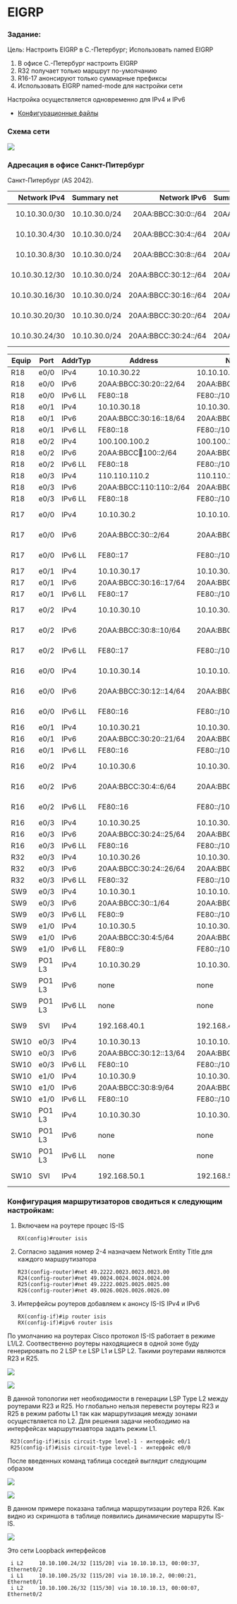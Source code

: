 #  EIGRP

###  Задание:

Цель: Настроить EIGRP в С.-Петербург;
Использовать named EIGRP
1. В офисе С.-Петербург настроить EIGRP
2. R32 получает только маршрут по-умолчанию
3. R16-17 анонсируют только суммарные префиксы
4. Использовать EIGRP named-mode для настройки сети

Настройка осуществляется одновременно для IPv4 и IPv6

- [Конфигурационные файлы](config/)

### Схема сети

![](Schema1.png)


### Адресация в офисе Санкт-Питербург

Санкт-Питербург (AS 2042).

| Network IPv4     | Summary net    | Network IPv6             | Summary net         | Description   | Eq&port          |
|-----------------:|:---------------|-------------------------:|:--------------------|:-------------:|------------------|
| 10.10.30.0/30    | 10.10.30.0/24  | 20AA:BBCC:30:0::/64      | 20AA:BBCC:20::/48   | Питер AS 2042 | SW9e0/3  R17e0/0 |
| 10.10.30.4/30    | 10.10.30.0/24  | 20AA:BBCC:30:4::/64      | 20AA:BBCC:20::/48   | Питер AS 2042 | SW9e1/0  R16e0/2 |
| 10.10.30.8/30    | 10.10.30.0/24  | 20AA:BBCC:30:8::/64      | 20AA:BBCC:20::/48   | Питер AS 2042 | SW10e1/0 R17e0/2 |
| 10.10.30.12/30   | 10.10.30.0/24  | 20AA:BBCC:30:12::/64     | 20AA:BBCC:20::/48   | Питер AS 2042 | SW10e0/3 R16e0/0 |
| 10.10.30.16/30   | 10.10.30.0/24  | 20AA:BBCC:30:16::/64     | 20AA:BBCC:20::/48   | Питер AS 2042 | R17e0/1  R18e0/1 |
| 10.10.30.20/30   | 10.10.30.0/24  | 20AA:BBCC:30:20::/64     | 20AA:BBCC:20::/48   | Питер AS 2042 | R16e0/1  R18e0/0 |
| 10.10.30.24/30   | 10.10.30.0/24  | 20AA:BBCC:30:24::/64     | 20AA:BBCC:20::/48   | Питер AS 2042 | R16e0/3  R32e0/0 |


| Equip | Port | AddrTyp | Address                  | Network                | Description     |
|-------|------|---------|--------------------------|------------------------|-----------------|
|	R18	|	e0/0	|	IPv4		|	10.10.30.22	|	10.10.10.20/30	|	to	R16	e0/1	|
|	R18	|	e0/0	|	IPv6		|	20AA:BBCC:30:20::22/64	|	20AA:BBCC:30:20::/64	|	to	R16	e0/1	|
|	R18	|	e0/0	|	IPv6	LL	|	FE80::18	|	FE80::/10	|	to	R16	e0/1	|
|	R18	|	e0/1	|	IPv4		|	10.10.30.18	|	10.10.30.16/30	|	to	R17	e0/1	|
|	R18	|	e0/1	|	IPv6		|	20AA:BBCC:30:16::18/64	|	20AA:BBCC:30:16:::/64	|	to	R17	e0/1	|
|	R18	|	e0/1	|	IPv6	LL	|	FE80::18	|	FE80::/10	|	to	R17	e0/1	|
|	R18	|	e0/2	|	IPv4		|	100.100.100.2	|	100.100.100.0/28	|	to	R24	e0/3	|
|	R18	|	e0/2	|	IPv6		|	20AA:BBCC:100:100::2/64	|	20AA:BBCC:100:100::/64	|	to	R24	e0/3	|
|	R18	|	e0/2	|	IPv6	LL	|	FE80::18	|	FE80::/10	|	to	R24	e0/3	|
|	R18	|	e0/3	|	IPv4		|	110.110.110.2	|	110.110.110.0/28	|	to	R26	e0/3	|
|	R18	|	e0/3	|	IPv6		|	20AA:BBCC:110:110::2/64	|	20AA:BBCC:110:110::/64	|	to	R26	e0/3	|
|	R18	|	e0/3	|	IPv6	LL	|	FE80::18	|	FE80::/10	|	to	R26	e0/3	|
|	R17	|	e0/0	|	IPv4		|	10.10.30.2	|	10.10.10.0/30	|	to	SW9	e0/3	|
|	R17	|	e0/0	|	IPv6		|	20AA:BBCC:30::2/64	|	20AA:BBCC:30::/64	|	to	SW9	e0/3	|
|	R17	|	e0/0	|	IPv6	LL	|	FE80::17	|	FE80::/10	|	to	SW9	e0/3	|
|	R17	|	e0/1	|	IPv4		|	10.10.30.17	|	10.10.30.16/30	|	to	R18	e0/1	|
|	R17	|	e0/1	|	IPv6		|	20AA:BBCC:30:16::17/64	|	20AA:BBCC:30:16::/64	|	to	R18	e0/1	|
|	R17	|	e0/1	|	IPv6	LL	|	FE80::17	|	FE80::/10	|	to	R18	e0/1	|
|	R17	|	e0/2	|	IPv4		|	10.10.30.10	|	10.10.30.8/30	|	to	SW10	e1/0	|
|	R17	|	e0/2	|	IPv6		|	20AA:BBCC:30:8::10/64	|	20AA:BBCC:30:8::/64	|	to	SW10	e1/0	|
|	R17	|	e0/2	|	IPv6	LL	|	FE80::17	|	FE80::/10	|	to	SW10	e1/0	|
|	R16	|	e0/0	|	IPv4		|	10.10.30.14	|	10.10.10.12/30	|	to	SW10	e0/3	|
|	R16	|	e0/0	|	IPv6		|	20AA:BBCC:30:12::14/64	|	20AA:BBCC:30:12::/64	|	to	SW10	e0/3	|
|	R16	|	e0/0	|	IPv6	LL	|	FE80::16	|	FE80::/10	|	to	SW10	e0/3	|
|	R16	|	e0/1	|	IPv4		|	10.10.30.21	|	10.10.30.20/30	|	to	R18	e0/0	|
|	R16	|	e0/1	|	IPv6		|	20AA:BBCC:30:20::21/64	|	20AA:BBCC:30:20:::/64	|	to	R18	e0/0	|
|	R16	|	e0/1	|	IPv6	LL	|	FE80::16	|	FE80::/10	|	to	R18	e0/0	|
|	R16	|	e0/2	|	IPv4		|	10.10.30.6	|	10.10.30.4/30	|	to	SW9	e1/0	|
|	R16	|	e0/2	|	IPv6		|	20AA:BBCC:30:4::6/64	|	20AA:BBCC:30:4::/64	|	to	SW9	e1/0	|
|	R16	|	e0/2	|	IPv6	LL	|	FE80::16	|	FE80::/10	|	to	SW9	e1/0	|
|	R16	|	e0/3	|	IPv4		|	10.10.30.25	|	10.10.30.24/32	|	to	R32	e0/0	|
|	R16	|	e0/3	|	IPv6		|	20AA:BBCC:30:24::25/64	|	20AA:BBCC:30:24::/64	|	to	R32	e0/0	|
|	R16	|	e0/3	|	IPv6	LL	|	FE80::16	|	FE80::/10	|	to	R32	e0/0	|
|	R32	|	e0/3	|	IPv4		|	10.10.30.26	|	10.10.30.24/32	|	to	R16	e0/3	|
|	R32	|	e0/3	|	IPv6		|	20AA:BBCC:30:24::26/64	|	20AA:BBCC:30:24::/64	|	to	R16	e0/3	|
|	R32	|	e0/3	|	IPv6	LL	|	FE80::32	|	FE80::/10	|	to	R16	e0/3	|
|	SW9	|	e0/3	|	IPv4		|	10.10.30.1	|	10.10.10.0/30	|	to	R17	e0/0	|
|	SW9	|	e0/3	|	IPv6		|	20AA:BBCC:30::1/64	|	20AA:BBCC:30::/64	|	to	R17	e0/0	|
|	SW9	|	e0/3	|	IPv6	LL	|	FE80::9	|	FE80::/10	|	to	R17	e0/0	|
|	SW9	|	e1/0	|	IPv4		|	10.10.30.5	|	10.10.30.4/30	|	to	R16	e0/2	|
|	SW9	|	e1/0	|	IPv6		|	20AA:BBCC:30:4:5/64	|	20AA:BBCC:30:4:::/64	|	to	R16	e0/2	|
|	SW9	|	e1/0	|	IPv6	LL	|	FE80::9	|	FE80::/10	|	to	R16	e0/2	|
|	SW9	|	PO1 L3	|	IPv4		|	10.10.30.29	|	10.10.30.28/30	|	to	SW10	e0/0-1	|
|	SW9	|	PO1 L3	|	IPv6		|	none	|	none	|	to	SW10	e0/0-1	|
|	SW9	|	PO1 L3	|	IPv6	LL	|	none	|	none	|	to	SW10	e0/0-1	|
|	SW9	|	SVI	|	IPv4		|	192.168.40.1	|	192.168.40.0/24	|	to	VPC8	eth0/0	|
|	SW10	|	e0/3	|	IPv4		|	10.10.30.13	|	10.10.10.12/30	|	to	R16	e0/0	|
|	SW10	|	e0/3	|	IPv6		|	20AA:BBCC:30:12::13/64	|	20AA:BBCC:30:12::/64	|	to	R16	e0/0	|
|	SW10	|	e0/3	|	IPv6	LL	|	FE80::10	|	FE80::/10	|	to	R16	e0/0	|
|	SW10	|	e1/0	|	IPv4		|	10.10.30.9	|	10.10.30.8/30	|	to	R17	e0/2	|
|	SW10	|	e1/0	|	IPv6		|	20AA:BBCC:30:8:9/64	|	20AA:BBCC:30:8:::/64	|	to	R17	e0/2	|
|	SW10	|	e1/0	|	IPv6	LL	|	FE80::10	|	FE80::/10	|	to	R17	e0/2	|
|	SW10	|	PO1 L3	|	IPv4		|	10.10.30.30	|	10.10.30.28/30	|	to	SW9	e0/0-1	|
|	SW10	|	PO1 L3	|	IPv6		|	none	|	none	|	to	SW9	e0/0-1	|
|	SW10	|	PO1 L3	|	IPv6	LL	|	none	|	none	|	to	SW9	e0/0-1	|
|	SW10	|	SVI	|	IPv4		|	192.168.50.1	|	192.168.50.0/24	|	to	VPC	eth0/0	|



### Конфигурация маршрутизаторов сводиться к следующим настройкам:

1. Включаем на роутере процес IS-IS 
          
       RX(config)#router isis
 
2. Согласно задания номер 2-4 назначаем Network Entity Title для каждого маршрутизатора

       R23(config-router)#net 49.2222.0023.0023.0023.00
       R24(config-router)#net 49.0024.0024.0024.0024.00
       R25(config-router)#net 49.2222.0025.0025.0025.00
       R26(config-router)#net 49.0026.0026.0026.0026.00
       
       
3. Интерфейсы роутеров добавляем к анонсу IS-IS IPv4 и IPv6 
 
       RX(config-if)#ip router isis
       RX(config-if)#ipv6 router isis
 

По умолчанию на роутерах Cisco протокол IS-IS работает в режиме L1/L2. Соотвественно роутеры находящиеся в одной зоне буду генерировать по 2 LSP т.е LSP L1 и LSP L2.
Такими роутерами являются R23 и R25. 

![](ISIS_Neighbors_L2.png)

![](ISIS_Neighbors_L2_2.png)

В данной топологии нет необходимости в генерации LSP Type L2 между роутерами R23 и R25. Но глобально нельзя перевести роутеры R23 и R25 в режим работы L1 так как маршрутизация между зонами осуществляется по L2. Для решения задачи необходимо на интерфейсах маршрутизавтора задать режим L1.

     R23(config-if)#isis circuit-type level-1 - интерфейс e0/1
     R25(config-if)#isis circuit-type level-1 - интерфейс e0/0
     
 После введенных команд таблица соседей выглядит следующим образом

![](ISIS_Neighbors_L2_3.png)

![](ISIS_Neighbors_L2_4.png)    

В данном примере показана таблица маршрутизации роутера R26. Как видно из скриншота в таблице появились динамические маршруты IS-IS.

![](route_table.png)

Это сети Loopback интерфейсов

     i L2     10.10.100.24/32 [115/20] via 10.10.10.13, 00:00:37, Ethernet0/2
     i L1     10.10.100.25/32 [115/20] via 10.10.10.2, 00:00:21, Ethernet0/1
     i L2     10.10.100.26/32 [115/30] via 10.10.10.13, 00:00:07, Ethernet0/2
     
     



